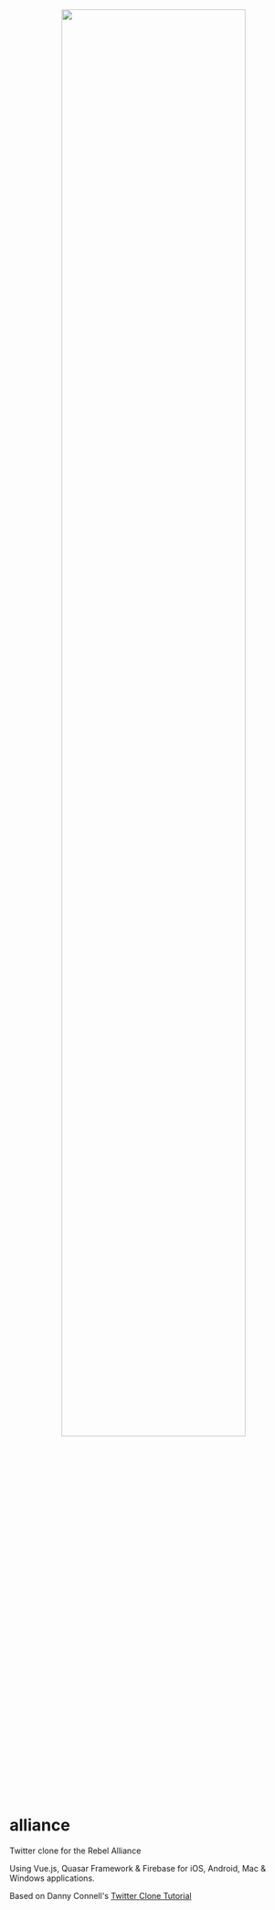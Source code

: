 <div align="center">
  <img  width="80%" height="80%" object-fit: fill src="https://github.com/psmack/psmack/blob/main/asset/rebel_banner.jpg"/ >
</div>

# alliance

Twitter clone for the Rebel Alliance

Using Vue.js, Quasar Framework & Firebase for iOS, Android, Mac & Windows applications.

Based on Danny Connell's [Twitter Clone Tutorial](https://www.youtube.com/watch?v=la-0ulfn0_M&list=PL7-aoctvq96Q8opz_fL4us4_iwasfXLkX&index=14&t=396s)
